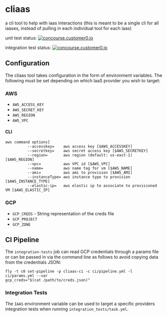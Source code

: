# cliaas
a cli tool to help with iaas interactions (this is meant to be a single cli for
all iaases, instead of pulling in each individual tool for each iaas)


unit test status:
[![concourse.customer0.io](https://concourse.customer0.io/api/v1/teams/pcfs/pipelines/cliaas-ci/jobs/unit-tests/badge)](https://concourse.customer0.io/teams/pcfs/pipelines/cliaas-ci)

integration test status:
[![concourse.customer0.io](https://concourse.customer0.io/api/v1/teams/pcfs/pipelines/cliaas-ci/jobs/integration-tests/badge)](https://concourse.customer0.io/teams/pcfs/pipelines/cliaas-ci)

## Configuration

The cliaas tool takes configuration in the form of environment variables.
The following must be set depending on which IaaS provider you wish to target:

### AWS

  - `AWS_ACCESS_KEY`
  - `AWS_SECRET_KEY`
  - `AWS_REGION`
  - `AWS_VPC`

#### CLI ####
```
aws command options]
          --accesskey=    aws access key [$AWS_ACCESSKEY]
          --secretkey=    aws secret access key [$AWS_SECRETKEY]
          --region=       aws region (default: us-east-1) [$AWS_REGION]
          --vpc=          aws VPC id [$AWS_VPC]
          --name=         aws name tag for vm [$AWS_NAME]
          --ami=          aws ami to provision [$AWS_AMI]
          --instanceType= aws instance type to provision [$AWS_INSTANCE_TYPE]
          --elastic-ip=   aws elastic ip to associate to provisioned VM [$AWS_ELASTIC_IP]
```

### GCP

 - `GCP_CREDS` - String representation of the creds file
 - `GCP_PROJECT`
 - `GCP_ZONE`

## CI Pipeline

The `integration-tests` job can read GCP credentials through a params file or
can be passed in via the command line as follows to avoid copying data from the
credentials JSON:


```
fly -t c0 set-pipeline -p cliaas-ci -c ci/pipeline.yml -l ci/params.yml --var
gcp_creds="$(cat /path/to/creds.json)"
```

### Integration Tests

The `IAAS` environment variable can be used to target a specific providers
integration tests when running `integration_tests/task.yml`.
